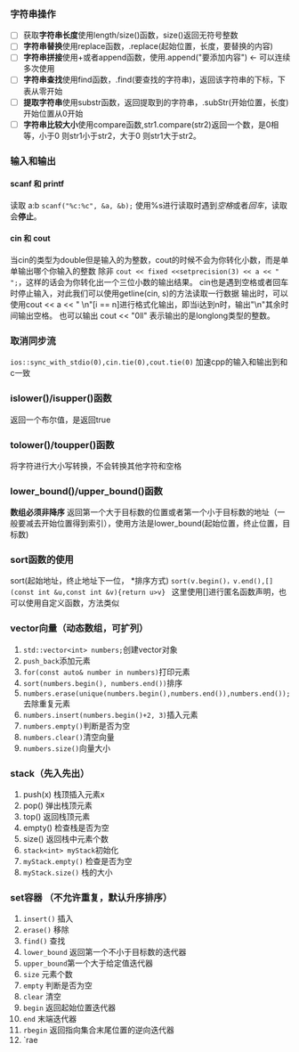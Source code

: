 ### 字符串操作
- [ ] 获取**字符串长度**使用length/size()函数，size()返回无符号整数
- [ ] **字符串替换**使用replace函数，.replace(起始位置，长度，要替换的内容)
- [ ] **字符串拼接**使用+或者append函数，使用.append("要添加内容") <- 可以连续多次使用
- [ ] **字符串查找**使用find函数，.find(要查找的字符串)，返回该字符串的下标，下表从零开始
- [ ] **提取字符串**使用substr函数，返回提取到的字符串，.subStr(开始位置，长度)开始位置从0开始
- [ ] **字符串比较大小**使用compare函数,str1.compare(str2)返回一个数，是0相等，小于0 则str1小于str2，大于0 则str1大于str2。

### 输入和输出

#### scanf 和 printf
读取 a:b
`scanf("%c:%c", &a, &b);`
使用%s进行读取时遇到*空格*或者*回车*，读取会**停止**。

#### cin 和 cout
当cin的类型为double但是输入的为整数，cout的时候不会为你转化小数，而是单单输出哪个你输入的整数
除非 `cout << fixed <<setprecision(3) << a << " ";`，这样的话会为你转化出一个三位小数的输出结果。
cin也是遇到空格或者回车时停止输入，对此我们可以使用getline(cin, s)的方法读取一行数据
输出时，可以使用cout << a << " \n"[i == n]进行格式化输出，即当i达到n时，输出"\n"其余时间输出空格。
也可以输出 cout << "0ll" 表示输出的是longlong类型的整数。
### 取消同步流
`ios::sync_with_stdio(0),cin.tie(0),cout.tie(0)`
加速cpp的输入和输出到和c一致

### islower()/isupper()函数
返回一个布尔值，是返回true

### tolower()/toupper()函数
将字符进行大小写转换，不会转换其他字符和空格

### lower_bound()/upper_bound()函数
**数组必须非降序**
返回第一个大于目标数的位置或者第一个小于目标数的地址（一般要减去开始位置得到索引），使用方法是lower_bound(起始位置，终止位置，目标数)

### sort函数的使用
sort(起始地址，终止地址下一位， *排序方式)
`sort(v.begin()，v.end(),[](const int &u,const int &v){return u>v} `
这里使用[]进行匿名函数声明，也可以使用自定义函数，方法类似


### vector向量（动态数组，可扩列）
1. `std::vector<int> numbers;`创建vector对象
2. `push_back`添加元素
3. `for(const auto& number in numbers)`打印元素
4. `sort(numbers.begin(), numbers.end())`排序
5. `numbers.erase(unique(numbers.begin(),numbers.end()),numbers.end());`去除重复元素
6. `numbers.insert(numbers.begin()+2, 3)`插入元素
7. `numbers.empty()`判断是否为空
8. `numbers.clear()`清空向量
9. `numbers.size()`向量大小

### stack（先入先出）
1. push(x) 栈顶插入元素x
2. pop() 弹出栈顶元素
3. top() 返回栈顶元素
4. empty() 检查栈是否为空
5. size() 返回栈中元素个数   
6. `stack<int> myStack`初始化
7. `myStack.empty()` 检查是否为空
8. `myStack.size()` 栈的大小

### set容器 （不允许重复，默认升序排序）
1. `insert()` 插入
2. `erase()` 移除
3. `find()` 查找
4. `lower_bound` 返回第一个不小于目标数的迭代器
5. `upper_bound`第一个大于给定值迭代器
6. `size` 元素个数
7. `empty` 判断是否为空
8. `clear` 清空
9. `begin` 返回起始位置迭代器
10. `end` 末端迭代器
11. `rbegin` 返回指向集合末尾位置的逆向迭代器
12. `rae
<!--stackedit_data:
eyJoaXN0b3J5IjpbMTcxOTI2MjI1MCw2NjI5MDY1NzksNjM2Nz
Y0NzI2LDY4MjQ1OTIxMywxMTI2MDg5MzM0LDU4ODUwMTA2OV19

-->